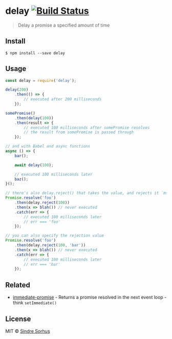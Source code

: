 # delay [![Build Status](https://travis-ci.org/sindresorhus/delay.svg?branch=master)](https://travis-ci.org/sindresorhus/delay)

> Delay a promise a specified amount of time


## Install

```
$ npm install --save delay
```


## Usage

```js
const delay = require('delay');

delay(200)
	.then(() => {
		// executed after 200 milliseconds
	});

somePromise()
	.then(delay(100))
	.then(result => {
		// executed 100 milliseconds after somePromise resolves
		// the result from somePromise is passed through
	});

// and with Babel and async functions
async () => {
	bar();

	await delay(100);

	// executed 100 milliseconds later
	baz();
}();

// there's also delay.reject() that takes the value, and rejects it `ms` later
Promise.resolve('foo')
	.then(delay.reject(100))
	.then(x => blah()) // never executed
	.catch(err => {
		// executed 100 milliseconds later
		// err === 'foo'
	});

// you can also specify the rejection value
Promise.resolve('foo')
	.then(delay.reject(100, 'bar'))
	.then(x => blah()) // never executed
	.catch(err => {
		// executed 100 milliseconds later
		// err === 'bar'
	});
```


## Related

- [immediate-promise](https://github.com/sindresorhus/immediate-promise) - Returns a promise resolved in the next event loop - think `setImmediate()`


## License

MIT © [Sindre Sorhus](http://sindresorhus.com)
